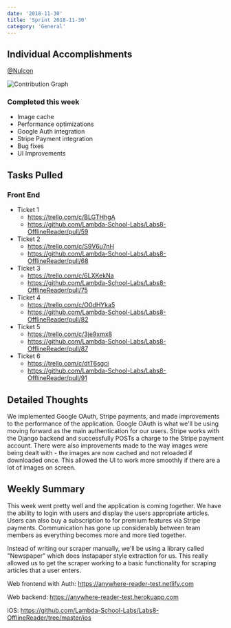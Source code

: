 ```yaml
---
date: '2018-11-30'
title: 'Sprint 2018-11-30'
category: 'General'
---
```


## Individual Accomplishments

[@Nulcon](https://github.com/Nulcon)

![Contribution Graph](https://i.imgur.com/bbaVVrd.png)

### Completed this week
* Image cache
* Performance optimizations
* Google Auth integration
* Stripe Payment integration
* Bug fixes
* UI Improvements

## Tasks Pulled

### Front End

- Ticket 1
  - https://trello.com/c/BLGTHhgA
  - https://github.com/Lambda-School-Labs/Labs8-OfflineReader/pull/59
- Ticket 2
  - https://trello.com/c/S9V6u7nH
  - https://github.com/Lambda-School-Labs/Labs8-OfflineReader/pull/68
- Ticket 3
  - https://trello.com/c/6LXKekNa
  - https://github.com/Lambda-School-Labs/Labs8-OfflineReader/pull/75
- Ticket 4
  - https://trello.com/c/O0dHYka5
  - https://github.com/Lambda-School-Labs/Labs8-OfflineReader/pull/82
- Ticket 5
  - https://trello.com/c/3je9xmx8
  - https://github.com/Lambda-School-Labs/Labs8-OfflineReader/pull/87
- Ticket 6
  - https://trello.com/c/dtT6sgci
  - https://github.com/Lambda-School-Labs/Labs8-OfflineReader/pull/91

## Detailed Thoughts

We implemented Google OAuth, Stripe payments, and made improvements to the performance of the application. Google OAuth is what we'll be using moving forward as the main authentication for our users. Stripe works with the Django backend and successfully POSTs a charge to the Stripe payment account. There were also improvements made to the way images were being dealt with - the images are now cached and not reloaded if downloaded once. This allowed the UI to work more smoothly if there are a lot of images on screen.

## Weekly Summary
This week went pretty well and the application is coming together. We have the ability to login with users and display the users appropriate articles. Users can also buy a subscription to for premium features via Stripe payments. Communication has gone up considerably between team members as everything becomes more and more tied together.

Instead of writing our scraper manually, we'll be using a library called "Newspaper" which does Instapaper style extraction for us. This really allowed us to get the scraper working to a basic functionality for scraping articles that a user enters.

Web frontend with Auth: https://anywhere-reader-test.netlify.com

Web backend: https://anywhere-reader-test.herokuapp.com

iOS: https://github.com/Lambda-School-Labs/Labs8-OfflineReader/tree/master/ios